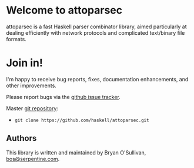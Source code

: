 # Welcome to attoparsec

attoparsec is a fast Haskell parser combinator library, aimed
particularly at dealing efficiently with network protocols and
complicated text/binary file formats.

# Join in!

I'm happy to receive bug reports, fixes, documentation enhancements,
and other improvements.

Please report bugs via the
[github issue tracker](https://github.com/haskell/attoparsec/issues).

Master [git repository](https://github.com/haskell/attoparsec):

* `git clone https://github.com/haskell/attoparsec.git`

Authors
-------

This library is written and maintained by Bryan O'Sullivan,
<bos@serpentine.com>.
